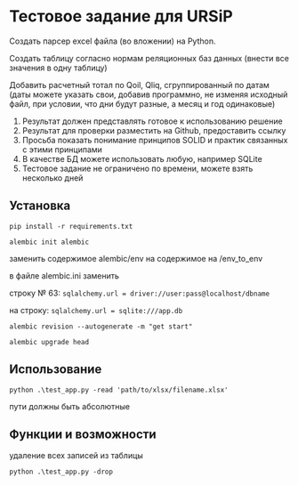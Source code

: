 # Тестовое задание для URSiP
Создать парсер excel файла (во вложении) на Python.

Создать таблицу согласно нормам реляционных баз данных (внести все значения в одну таблицу)

Добавить расчетный тотал по Qoil, Qliq, сгруппированный по датам (даты можете указать свои, добавив программно, не изменяя исходный файл, при условии, что дни будут разные, а месяц и год одинаковые)

1. Результат должен представлять готовое к использованию решение
2. Результат для проверки разместить на Github, предоставить ссылку
3. Просьба показать понимание принципов SOLID и  практик связанных с этими принципами
4. В качестве БД можете использовать любую, например SQLite
5. Тестовое задание не ограничено по времени, можете взять несколько дней


## Установка
`
    pip install -r requirements.txt
`

`
    alembic init alembic
`

заменить содержимое alembic/env на содержимое на /env_to_env

в файле alembic.ini заменить

 строку № 63:  `sqlalchemy.url = driver://user:pass@localhost/dbname`

 на строку: `sqlalchemy.url = sqlite:///app.db`

`
    alembic revision --autogenerate -m "get start"
`

`
    alembic upgrade head
`
## Использование

`python .\test_app.py -read 'path/to/xlsx/filename.xlsx'`

пути должны быть абсолютные

## Функции и возможности

удаление всех записей из таблицы

`python .\test_app.py -drop`

